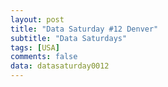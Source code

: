 ```yaml
---
layout: post
title: "Data Saturday #12 Denver"
subtitle: "Data Saturdays"
tags: [USA]
comments: false
data: datasaturday0012
---
```

